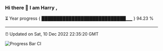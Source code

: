 ### Hi there 👋 I am Harry , 

⏳ Year progress { ████████████████████████████▁▁ } 94.23 %

---

⏰ Updated on Sat, 10 Dec 2022 22:35:20 GMT

![Progress Bar CI](https://github.com/duykhang68/duykhang68/workflows/Progress%20Bar%20CI/badge.svg)
